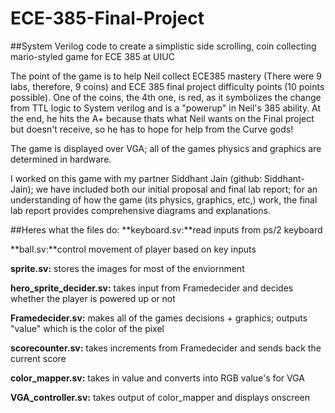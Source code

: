 # ECE-385-Final-Project
##System Verilog code to create a simplistic side scrolling, coin collecting mario-styled game for ECE 385 at UIUC

The point of the game is to help Neil collect ECE385 mastery (There were 9 labs, therefore, 9 coins) and ECE 385 final project difficulty points (10 points possible). One of the coins, the 4th one, is red, as it symbolizes the change from TTL logic to System verilog and is a "powerup" in Neil's 385 ability. At the end, he hits the A+ because thats what Neil wants on the Final project but doesn't receive, so he has to hope for help from the Curve gods!

The game is displayed over VGA; all of the games physics and graphics are determined in hardware. 

I worked on this game with my partner Siddhant Jain (github: Siddhant-Jain); we have included both our initial proposal and final lab report; for an understanding of how the game (its physics, graphics, etc,) work, the final lab report provides comprehensive diagrams and explanations. 

##Heres what the files do:
**keyboard.sv:**read inputs from ps/2 keyboard 

**ball.sv:**control movement of player based on key inputs

**sprite.sv:**
stores the images for most of the enviornment

**hero_sprite_decider.sv:**
takes input from Framedecider and decides whether the player is powered up or not

**Framedecider.sv:**
makes all of the games decisions + graphics; outputs "value" which is the color of the pixel

**scorecounter.sv:**
takes increments from Framedecider and sends back the current score

**color_mapper.sv:**
takes in value and converts into RGB value's for VGA

**VGA_controller.sv:**
takes output of color_mapper and displays onscreen